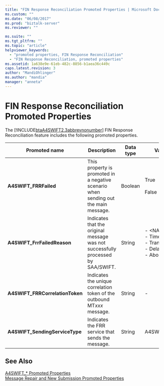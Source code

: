 ```yaml
---
title: "FIN Response Reconciliation Promoted Properties | Microsoft Docs"
ms.custom: ""
ms.date: "06/08/2017"
ms.prod: "biztalk-server"
ms.reviewer: ""

ms.suite: ""
ms.tgt_pltfrm: ""
ms.topic: "article"
helpviewer_keywords: 
  - "promoted properties, FIN Response Reconciliation"
  - "FIN Response Reconciliation, promoted properties"
ms.assetid: 1a638e9e-61eb-482c-8856-b1aea36c449c
caps.latest.revision: 3
author: "MandiOhlinger"
ms.author: "mandia"
manager: "anneta"
---
```

# FIN Response Reconciliation Promoted Properties
The [!INCLUDE[btaA4SWIFT2.3abbrevnonumber](../../includes/btaa4swift2-3abbrevnonumber-md.md)] FIN Response Reconciliation feature includes the following promoted properties.  
  
|Promoted name|Description|Data type|Value range|Usage example|  
|-------------------|-----------------|---------------|-----------------|-------------------|  
|**A4SWIFT_FRRFailed**|This property is promoted in a negative scenario when sending out the main message.|Boolean|True<br /><br /> False|Used in the filter expression of an FRR send port to send a failed message to a custom handler.|  
|**A4SWIFT_FrrFailedReason**|Indicates that the original message was not successfully processed by SAA/SWIFT.|String|-   \<NAKErrorCode><br />-   TimedOut<br />-   TransportError<br />-   Delayed_NAK<br />-   AbortReceived|Used in the filter expression of an FRR send port to send a failed message to a custom handler.|  
|**A4SWIFT_FRRCorrelationToken**|Indicates the unique correlation token of the outbound MT*xxx* message.|String|-|FRR compares this property to the **MQMD_CorrelID** context property of the FIN response.|  
|**A4SWIFT_SendingServiceType**|Indicates the FRR service that sends the message.|String|A4SWIFT_FrrService|Promoted when **A4SWIFT_FRRFailed** is set to True.|  
  
## See Also  
 [A4SWIFT_* Promoted Properties](../../adapters-and-accelerators/accelerator-swift/a4swift-promoted-properties.md)   
 [Message Repair and New Submission Promoted Properties](../../adapters-and-accelerators/accelerator-swift/message-repair-and-new-submission-promoted-properties.md)
